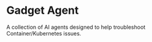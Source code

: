 # Gadget Agent

A collection of AI agents designed to help troubleshoot Container/Kubernetes issues.